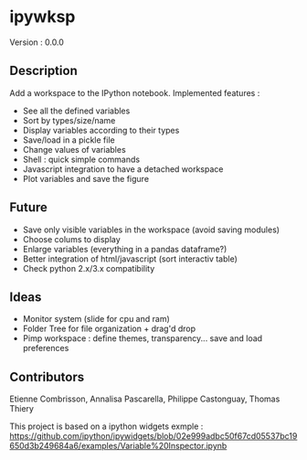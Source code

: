 # ipywksp

Version : 0.0.0

## Description
Add a workspace to the IPython notebook. Implemented features :
- See all the defined variables
- Sort by types/size/name
- Display variables according to their types 
- Save/load in a pickle file
- Change values of variables
- Shell : quick simple commands
- Javascript integration to have a detached workspace
- Plot variables and save the figure

## Future
- Save only visible variables in the workspace (avoid saving modules)
- Choose colums to display
- Enlarge variables (everything in a pandas dataframe?)
- Better integration of html/javascript (sort interactiv table)
- Check python 2.x/3.x compatibility

## Ideas
- Monitor system (slide for cpu and ram)
- Folder Tree for file organization + drag'd drop
- Pimp workspace : define themes, transparency... save and load preferences

## Contributors
Etienne Combrisson, Annalisa Pascarella, Philippe Castonguay, Thomas Thiery

This project is based on a ipython widgets exmple :
https://github.com/ipython/ipywidgets/blob/02e999adbc50f67cd05537bc19650d3b249684a6/examples/Variable%20Inspector.ipynb

